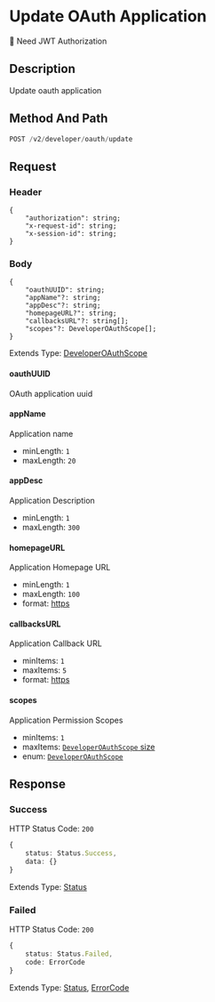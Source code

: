 # Update OAuth Application

:key: Need JWT Authorization

## Description

Update oauth application

## Method And Path

```js
POST /v2/developer/oauth/update
```

## Request

### Header

```ts{2-4}
{
    "authorization": string;
    "x-request-id": string;
    "x-session-id": string;
}
```

### Body

```ts{2-7}
{
    "oauthUUID": string;
    "appName"?: string;
    "appDesc"?: string;
    "homepageURL?": string;
    "callbacksURL"?: string[];
    "scopes"?: DeveloperOAuthScope[];
}
```

Extends Type: [DeveloperOAuthScope](/types/developer-oauth-scope)

#### oauthUUID

OAuth application uuid

#### appName

Application name

* minLength: `1`
* maxLength: `20`

#### appDesc

Application Description

* minLength: `1`
* maxLength: `300`

#### homepageURL

Application Homepage URL

* minLength: `1`
* maxLength: `100`
* format: [https](/misc/ajv-formats/https)

#### callbacksURL

Application Callback URL

* minItems: `1`
* maxItems: `5`
* format: [https](/misc/ajv-formats/https)

#### scopes

Application Permission Scopes

* minItems: `1`
* maxItems: [`DeveloperOAuthScope` size](/types/developer-oauth-scope)
* enum: [`DeveloperOAuthScope`](/types/developer-oauth-scope)

## Response

### Success

HTTP Status Code: `200`

```ts
{
    status: Status.Success,
    data: {}
}
```

Extends Type: [Status](/types/status)

### Failed

HTTP Status Code: `200`

```ts
{
    status: Status.Failed,
    code: ErrorCode
}
```

Extends Type: [Status](/types/status), [ErrorCode](/types/error-code)
